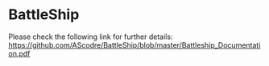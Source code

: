 # BattleShip
Please check the following link for further details:
https://github.com/AScodre/BattleShip/blob/master/Battleship_Documentation.pdf
